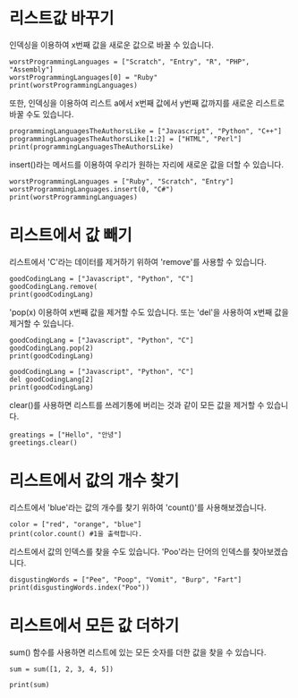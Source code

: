 # 리스트값 바꾸기
인덱싱을 이용하여 x번째 값을 새로운 값으로 바꿀 수 있습니다.

```
worstProgrammingLanguages = ["Scratch", "Entry", "R", "PHP", "Assembly"]
worstProgrammingLanguages[0] = "Ruby"
print(worstProgrammingLanguages)
```

또한, 인덱싱을 이용하여 리스트 a에서 x번째 값에서 y번째 값까지를 새로운 리스트로 바꿀 수도 있습니다.

```
programmingLanguagesTheAuthorsLike = ["Javascript", "Python", "C++"]
programmingLanguagesTheAuthorsLike[1:2] = ["HTML", "Perl"]
print(programmingLanguagesTheAuthorsLike)
```

insert()라는 메서드를 이용하여 우리가 원하는 자리에 새로운 값을 더할 수 있습니다.

```
worstProgrammingLanguages = ["Ruby", "Scratch", "Entry"]
worstProgrammingLanguages.insert(0, "C#")
print(worstProgrammingLanguages)
```

# 리스트에서 값 빼기
리스트에서 'C'라는 데이터를 제거하기 위하여 'remove'를 사용할 수 있습니다.

```
goodCodingLang = ["Javascript", "Python", "C"]
goodCodingLang.remove(
print(goodCodingLang)
```

'pop(x) 이용하여 x번째 값을 제거할 수도 있습니다. 또는 'del'을 사용하여 x번째 값을 제거할 수 있습니다.

```
goodCodingLang = ["Javascript", "Python", "C"]
goodCodingLang.pop(2)
print(goodCodingLang)
```

```
goodCodingLang = ["Javascript", "Python", "C"]
del goodCodingLang[2]
print(goodCodingLang)
```

clear()를 사용하면 리스트를 쓰레기통에 버리는 것과 같이 모든 값을 제거할 수 있습니다.

```
greatings = ["Hello", "안녕"]
greetings.clear()
```

# 리스트에서 값의 개수 찾기
리스트에서 'blue'라는 값의 개수를 찾기 위하여 'count()'를 사용해보겠습니다.

```
color = ["red", "orange", "blue"]
print(color.count() #1을 출력합니다.
```

리스트에서 값의 인덱스를 찾을 수도 있습니다. 'Poo'라는 단어의 인덱스를 찾아보겠습니다.

```
disgustingWords = ["Pee", "Poop", "Vomit", "Burp", "Fart"]
print(disgustingWords.index("Poo"))
```

# 리스트에서 모든 값 더하기
sum() 함수를 사용하면 리스트에 있는 모든 숫자를 더한 값을 찾을 수 있습니다.

```
sum = sum([1, 2, 3, 4, 5])

print(sum)
```

